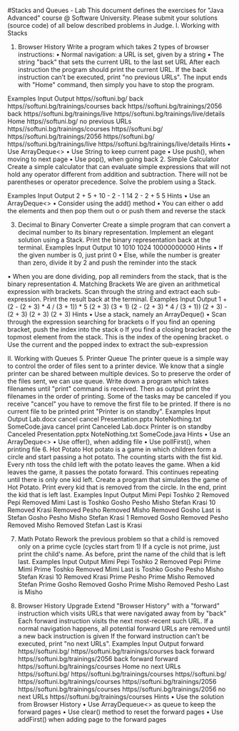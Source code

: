 #Stacks and Queues - Lab
This document defines the exercises for "Java Advanced" course @ Software University. Please submit your solutions (source code) of all below described problems in Judge.
I.	Working with Stacks
1.	Browser History
Write a program which takes 2 types of browser instructions:
•	Normal navigation: a URL is set, given by a string
•	The string "back" that sets the current URL to the last set URL
After each instruction the program should print the current URL. If the back instruction can’t be executed, print 
"no previous URLs". The input ends with "Home" command, then simply you have to stop the program.

Examples
Input	Output
https//softuni.bg/
back
https//softuni.bg/trainings/courses
back
https//softuni.bg/trainings/2056
back
https//softuni.bg/trainings/live
https//softuni.bg/trainings/live/details
Home	https//softuni.bg/
no previous URLs
https//softuni.bg/trainings/courses
https//softuni.bg/
https//softuni.bg/trainings/2056
https//softuni.bg/
https//softuni.bg/trainings/live
https//softuni.bg/trainings/live/details
Hints
•	Use ArrayDeque<>
•	Use String to keep current page
•	Use push(), when moving to next page
•	Use pop(), when going back
2.	Simple Calculator
Create a simple calculator that can evaluate simple expressions that will not hold any operator different from addition and subtraction. There will not be parentheses or operator precedence.
Solve the problem using a Stack.

Examples
Input	Output
2 + 5 + 10 - 2 - 1	14
2 - 2 + 5	5
Hints
•	Use an ArrayDeque<>
•	Consider using the add() method
•	You can either 
o	add the elements and then pop them out 
o	or push them and reverse the stack

3.	Decimal to Binary Converter
Create a simple program that can convert a decimal number to its binary representation. Implement an elegant solution using a Stack.
Print the binary representation back at the terminal.
Examples
Input	Output
10	1010
1024	10000000000
Hints
•	If the given number is 0, just print 0
•	Else, while the number is greater than zero, divide it by 2 and push the reminder into the stack
 
•	When you are done dividing, pop all reminders from the stack, that is the binary representation
4.	Matching Brackets
We are given an arithmetical expression with brackets. Scan through the string and extract each sub-expression.
Print the result back at the terminal.
Examples
Input	Output
1 + (2 - (2 + 3) * 4 / (3 + 1)) * 5	(2 + 3)
(3 + 1)
(2 - (2 + 3) * 4 / (3 + 1))
(2 + 3) - (2 + 3)	(2 + 3)
(2 + 3)
Hints
•	Use a stack, namely an ArrayDeque()
•	Scan through the expression searching for brackets
o	If you find an opening bracket, push the index into the stack
o	If you find a closing bracket pop the topmost element from the stack. This is the index of the opening bracket.
o	Use the current and the popped index to extract the sub-expression
 
II.	Working with Queues
5.	Printer Queue
The printer queue is a simple way to control the order of files sent to a printer device. We know that a single printer can be shared between multiple devices. So to preserve the order of the files sent, we can use queue. Write down a program which takes filenames until "print" command is received. Then as output print the filenames in the order of printing. Some of the tasks may be canceled if you receive "cancel" you have to remove the first file to be printed. If there is no current file to be printed print "Printer is on standby".
Examples
Input	Output
Lab.docx
cancel
cancel
Presentation.pptx
NoteNothing.txt
SomeCode.java
cancel
print
	Canceled Lab.docx
Printer is on standby
Canceled Presentation.pptx
NoteNothing.txt
SomeCode.java
Hints
•	Use an ArrayDeque<>
•	Use offer(), when adding file
•	Use pollFirst(), when printing file
6.	Hot Potato
Hot potato is a game in which children form a circle and start passing a hot potato. The counting starts with the fist kid. Every nth toss the child left with the potato leaves the game. When a kid leaves the game, it passes the potato forward. This continues repeating until there is only one kid left. 
Create a program that simulates the game of Hot Potato.  Print every kid that is removed from the circle. In the end, print the kid that is left last.
Examples
Input	Output
Mimi Pepi Toshko
2	Removed Pepi
Removed Mimi
Last is Toshko
Gosho Pesho Misho Stefan Krasi
10	Removed Krasi
Removed Pesho
Removed Misho
Removed Gosho
Last is Stefan
Gosho Pesho Misho Stefan Krasi
1	Removed Gosho
Removed Pesho
Removed Misho
Removed Stefan
Last is Krasi

7.	Math Potato
Rework the previous problem so that a child is removed only on a prime cycle (cycles start from 1)
If a cycle is not prime, just print the child's name.
As before, print the name of the child that is left last.
Examples
Input	Output
Mimi Pepi Toshko
2	Removed Pepi
Prime Mimi
Prime Toshko
Removed Mimi
Last is Toshko
Gosho Pesho Misho Stefan Krasi
10	Removed Krasi
Prime Pesho
Prime Misho
Removed Stefan
Prime Gosho
Removed Gosho
Prime Misho
Removed Pesho
Last is Misho

8.	Browser History Upgrade
Extend "Browser History" with a "forward" instruction which visits URLs that were navigated away from by "back"
Each forward instruction visits the next most-recent such URL. If a normal navigation happens, all potential forward URLs are removed until a new back instruction is given If the forward instruction can’t be executed, print 
"no next URLs".
Examples
Input	Output
forward
https//softuni.bg/
https//softuni.bg/trainings/courses
back
forward
https//softuni.bg/trainings/2056
back
forward
forward
https//softuni.bg/trainings/courses
Home	no next URLs
https//softuni.bg/
https//softuni.bg/trainings/courses
https//softuni.bg/
https//softuni.bg/trainings/courses
https//softuni.bg/trainings/2056
https//softuni.bg/trainings/courses
https//softuni.bg/trainings/2056
no next URLs
https//softuni.bg/trainings/courses
Hints
•	Use the solution from Browser History
•	Use ArrayDequeue<> as queue to keep the forward pages
•	Use clear() method to reset the forward pages
•	Use addFirst() when adding page to the forward pages

